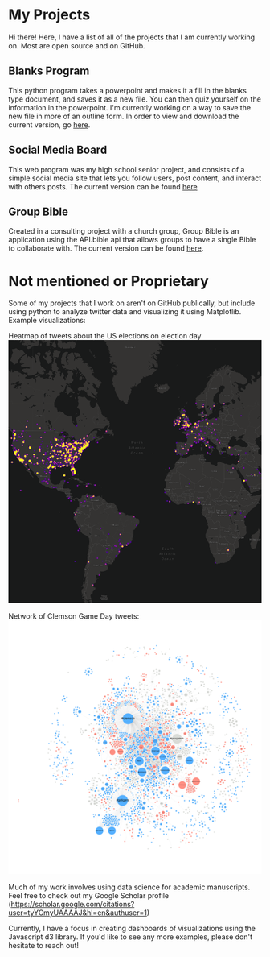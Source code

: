 # My Projects

Hi there! Here, I have a list of all of the projects that I am currently working on. Most are open source and on GitHub.

## Blanks Program
This python program takes a powerpoint and makes it a fill in the blanks type document, and saves it as a new file. You can then quiz yourself on the information in the powerpoint. I'm currently working on a way to save the new file in more of an outline form. In order to view and download the current version, go [here](https://github.com/nbritt27/Blanks-Program).

## Social Media Board
This web program was my high school senior project, and consists of a simple social media site that lets you follow users, post content, and interact with others posts. The current version can be found [here](https://github.com/nbritt27/Firebase_Project)

## Group Bible
Created in a consulting project with a church group, Group Bible is an application using the API.bible api that allows groups to have a single Bible to collaborate with. The current version can be found [here](https://github.com/nbritt27/group-bible).

# Not mentioned or Proprietary
Some of my projects that I work on aren't on GitHub publically, but include using python to analyze twitter data and visualizing it using Matplotlib. 
Example visualizations:

Heatmap of tweets about the US elections on election day
![Election location heatmap](https://github.com/nbritt27/nbritt27.github.io/blob/master/election_heatmap.png?raw=true)

Network of Clemson Game Day tweets:
![Game Day Network](https://github.com/nbritt27/nbritt27.github.io/blob/master/gameday_network.png?raw=true)

Much of my work involves using data science for academic manuscripts. Feel free to check out my Google Scholar profile (https://scholar.google.com/citations?user=tyYCmyUAAAAJ&hl=en&authuser=1)


Currently, I have a focus in creating dashboards of visualizations using the Javascript d3 library. If you'd like to see any more examples, please don't hesitate to reach out!
